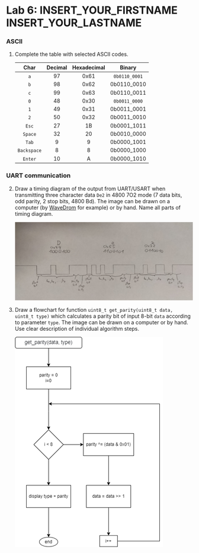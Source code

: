# Lab 6: INSERT_YOUR_FIRSTNAME INSERT_YOUR_LASTNAME

### ASCII

1. Complete the table with selected ASCII codes.

   | **Char** | **Decimal** | **Hexadecimal** | **Binary** |
   | :-: | :-: | :-: | :-: |
   | `a` | 97 | 0x61 | `0b0110_0001` |
   | `b` | 98 | 0x62 | 0b0110_0010 |
   | `c` | 99 | 0x63 | 0b0110_0011 |
   | `0` | 48 | 0x30 | `0b0011_0000` |
   | `1` | 49 | 0x31 | 0b0011_0001 |
   | `2` | 50 | 0x32 | 0b0011_0010 |
   | `Esc` | 27 | 1B | 0b0001_1011 |
   | `Space` | 32 | 20 | 0b0010_0000 |
   | `Tab` | 9 | 9 | 0b0000_1001 |
   | `Backspace` | 8 | 8 | 0b0000_1000 |
   | `Enter` | 10 | A | 0b0000_1010 | and | 13 | D | 0b0000_1101 |

### UART communication

2. Draw a timing diagram of the output from UART/USART when transmitting three character data `De2` in 4800 7O2 mode (7 data bits, odd parity, 2 stop bits, 4800&nbsp;Bd). The image can be drawn on a computer (by [WaveDrom](https://wavedrom.com/) for example) or by hand. Name all parts of timing diagram.

   ![](https://raw.githubusercontent.com/jeans0n/digital-electronics-2/main/lab6-uart/test/UART.png)

3. Draw a flowchart for function `uint8_t get_parity(uint8_t data, uint8_t type)` which calculates a parity bit of input 8-bit `data` according to parameter `type`. The image can be drawn on a computer or by hand. Use clear description of individual algorithm steps.

   ![your figure](https://raw.githubusercontent.com/jeans0n/digital-electronics-2/main/lab6-uart/test/PARITY_FLOWCHART.drawio.png)
